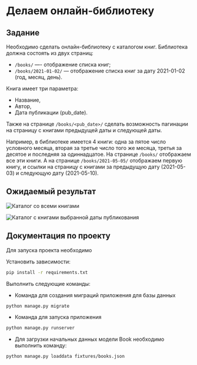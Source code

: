 # Делаем онлайн-библиотеку

## Задание

Необходимо сделать онлайн-библиотеку с каталогом книг. Библиотека должна состоять из двух страниц:

- `/books/` —- отображение списка книг;
- `/books/2021-01-02/` — отображение списка книг за дату 2021-01-02 (год, месяц, день).

Книга имеет три параметра:

- Название,
- Автор,
- Дата публикации (pub_date).

Также на странице `/books/<pub_date>/` сделать возможность пагинации на страницу с книгами предыдущей даты и следующей даты.

Например, в библиотеке имеется 4 книги: одна за пятое число условного месяца, вторая за третье число того же месяца, третья за десятое и последняя за одиннадцатое. На странице `/books/` отображаем все эти книги. А на странице `/books/2021-05-05/` отображаем первую книгу, и ссылки на страницу с книгами за предыдущую дату (2021-05-03) и следующую дату (2021-05-10).

## Ожидаемый результат

![Каталог со всеми книгами](res/catalog_1.png)

![Каталог с книгами выбранной даты публикования]( res/catalog_2.png)

## Документация по проекту

Для запуска проекта необходимо

Установить зависимости:

```bash
pip install -r requirements.txt
```

Выполнить следующие команды:

- Команда для создания миграций приложения для базы данных

```bash
python manage.py migrate
```

- Команда для запуска приложения

```bash
python manage.py runserver
```

- Для загрузки начальных данных модели Book необходимо выполнить команду:

```bash
python manage.py loaddata fixtures/books.json
```
